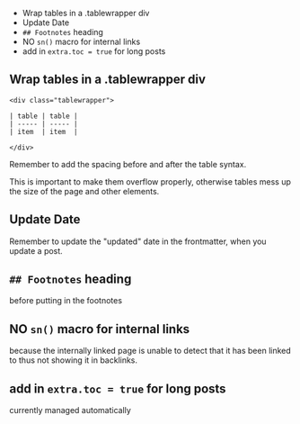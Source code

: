 - Wrap tables in a .tablewrapper div
- Update Date
- `## Footnotes` heading
- NO `sn()` macro for internal links
- add in `extra.toc = true` for long posts

## Wrap tables in a .tablewrapper div

```
<div class="tablewrapper">

| table | table |
| ----- | ----- |
| item  | item  |

</div>
```

Remember to add the spacing before and after the table syntax.

This is important to make them overflow properly,
otherwise tables mess up the size of the page and other elements.


## Update Date

Remember to update the "updated" date in the frontmatter,
when you update a post.


## `## Footnotes` heading

before putting in the footnotes


## NO `sn()` macro for internal links

because the internally linked page is unable to
detect that it has been linked to
thus not showing it in backlinks.


## add in `extra.toc = true` for long posts

currently managed automatically
